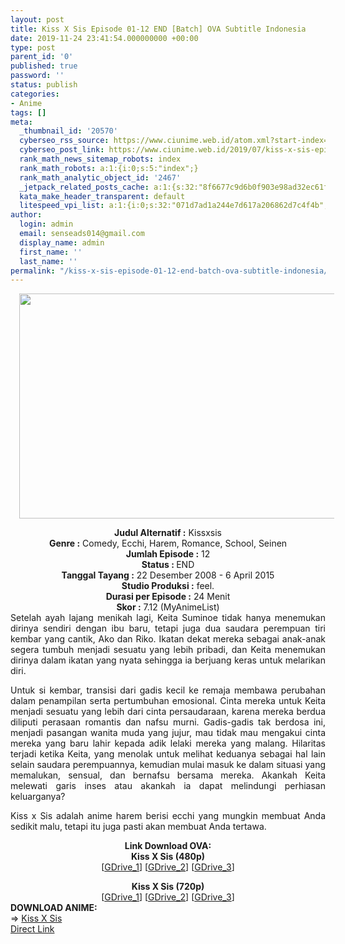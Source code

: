 ```yaml
---
layout: post
title: Kiss X Sis Episode 01-12 END [Batch] OVA Subtitle Indonesia
date: 2019-11-24 23:41:54.000000000 +00:00
type: post
parent_id: '0'
published: true
password: ''
status: publish
categories:
- Anime
tags: []
meta:
  _thumbnail_id: '20570'
  cyberseo_rss_source: https://www.ciunime.web.id/atom.xml?start-index=1501&max-results=150
  cyberseo_post_link: https://www.ciunime.web.id/2019/07/kiss-x-sis-episode-01-12-end-batch-ova.html
  rank_math_news_sitemap_robots: index
  rank_math_robots: a:1:{i:0;s:5:"index";}
  rank_math_analytic_object_id: '2467'
  _jetpack_related_posts_cache: a:1:{s:32:"8f6677c9d6b0f903e98ad32ec61f8deb";a:2:{s:7:"expires";i:1663230709;s:7:"payload";a:0:{}}}
  kata_make_header_transparent: default
  litespeed_vpi_list: a:1:{i:0;s:32:"071d7ad1a244e7d617a206862d7c4f4b";}
author:
  login: admin
  email: senseads014@gmail.com
  display_name: admin
  first_name: ''
  last_name: ''
permalink: "/kiss-x-sis-episode-01-12-end-batch-ova-subtitle-indonesia/"
---
```

<div class="separator" style="clear: both; text-align: center;"><a href="https://1.bp.blogspot.com/-C9coXMVQP3c/XSDhAyUpU7I/AAAAAAAAbII/D5bREGuuLvYy6QethulqdNmY3mcHhJ4GwCLcBGAs/s1600/Kiss%2BX%2BSis%2BOVA.jpg" imageanchor="1" style="margin-left: 1em; margin-right: 1em;"><img border="0" data-original-height="720" data-original-width="1280" height="360" src="{{ site.baseurl }}/assets/2019/11/Kiss%2BX%2BSis%2BOVA.jpg" width="640" /></a></div>
<p>
<div style="text-align: center;"><b>Judul</b><b><b> Alternatif</b> :</b> Kissxsis</div>
<div style="text-align: center;"><b><b>Genre :</b></b> Comedy, Ecchi, Harem, Romance, School, Seinen</div>
<div style="text-align: center;"><b>Jumlah Episode :</b> 12<br /><b>Status :&nbsp;</b>END<br /><b>Tanggal Tayang :</b> 22 Desember 2008 - 6 April 2015<br /><b>Studio Produksi :</b> feel.<br /><b>Durasi per Episode :</b> 24 Menit</div>
<div style="text-align: center;"><b>Skor :</b> 7.12 (MyAnimeList)</div>
<div style="text-align: center;"></div>
<div style="text-align: justify;">Setelah ayah lajang menikah lagi, Keita Suminoe tidak hanya menemukan dirinya sendiri dengan ibu baru, tetapi juga dua saudara perempuan tiri kembar yang cantik, Ako dan Riko. Ikatan dekat mereka sebagai anak-anak segera tumbuh menjadi sesuatu yang lebih pribadi, dan Keita menemukan dirinya dalam ikatan yang nyata sehingga ia berjuang keras untuk melarikan diri.</p>
<p>Untuk si kembar, transisi dari gadis kecil ke remaja membawa perubahan dalam penampilan serta pertumbuhan emosional. Cinta mereka untuk Keita menjadi sesuatu yang lebih dari cinta persaudaraan, karena mereka berdua diliputi perasaan romantis dan nafsu murni. Gadis-gadis tak berdosa ini, menjadi pasangan wanita muda yang jujur, mau tidak mau mengakui cinta mereka yang baru lahir kepada adik lelaki mereka yang malang. Hilaritas terjadi ketika Keita, yang menolak untuk melihat keduanya sebagai hal lain selain saudara perempuannya, kemudian mulai masuk ke dalam situasi yang memalukan, sensual, dan bernafsu bersama mereka. Akankah Keita melewati garis inses atau akankah ia dapat melindungi perhiasan keluarganya?</p>
<p>Kiss x Sis adalah anime harem berisi ecchi yang mungkin membuat Anda sedikit malu, tetapi itu juga pasti akan membuat Anda tertawa.</p></div>
<div style="text-align: justify;"></div>
<div style="text-align: justify;"></div>
<div style="text-align: center;"><b>Link Download OVA:</b></div>
<div style="text-align: center;"><b>Kiss X Sis (480p)</b></div>
<div style="text-align: center;">[<a href="https://drive.google.com/uc?id=16aAAxcU6C0Z7x3NBAKVT34osiamqkntM" target="_blank" rel="noopener">GDrive_1</a>] [<a href="https://drive.google.com/uc?id=1pHRqcIBdWxeqQz2Pn4q0omGx8ZF7F4Bu" target="_blank" rel="noopener">GDrive_2</a>] [<a href="https://drive.google.com/uc?id=1BJ-Oe09jkMGb8pOJTu2Li8hniou3NaJv" target="_blank" rel="noopener">GDrive_3</a>]</p>
<div style="text-align: center;"><b>Kiss X Sis (720p)</b></div>
<div style="text-align: center;">[<a href="https://drive.google.com/uc?id=1FmxnTdp5v7vQ4HtAUA8aJBWYcdn4QzVC" target="_blank" rel="noopener">GDrive_1</a>] [<a href="https://drive.google.com/uc?id=1CPmDOdiNeA-kIvI-9Q4X1uObrsAi9kbg" target="_blank" rel="noopener">GDrive_2</a>] [<a href="https://drive.google.com/uc?id=18fCplaeg6AmerrlLPJWiiB1PlsrUX_oC" target="_blank" rel="noopener">GDrive_3</a>]
<div style="text-align: left;"></div>
<div style="text-align: left;"></div>
<div style="text-align: left;"><b>DOWNLOAD ANIME:</b></div>
<div style="text-align: left;"></div>
<div style="text-align: left;">=&gt;&nbsp;<a href="https://www.ciunime.web.id/2019/07/kiss-x-sis-episode-01-12-end-batch.html" target="_blank" rel="noopener">Kiss X Sis</a></div>
<div style="text-align: left;"></div>
</div>
</div>
<link rel="stylesheet" href="https://cdnjs.cloudflare.com/ajax/libs/font-awesome/4.7.0/css/font-awesome.min.css" />
<div class="divbtn"> <a href="https://handymansurrender.com/fihup8buzv?key=94550f7ce39444073321dde3b8782f97" class="btn"><i class="fa fa-download"></i> Direct Link</a> </div>
